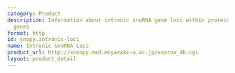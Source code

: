 ```yaml
---
category: Product
description: Information about intronic snoRNA gene loci within protein-coding host
  genes
format: http
id: snopy.intronic-loci
name: Intronic snoRNA Loci
product_url: http://snoopy.med.miyazaki-u.ac.jp/snorna_db.cgi
layout: product_detail
---
```


